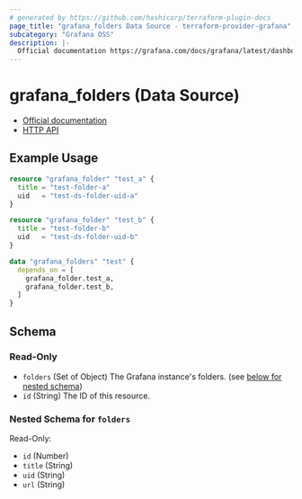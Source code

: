 ```yaml
---
# generated by https://github.com/hashicorp/terraform-plugin-docs
page_title: "grafana_folders Data Source - terraform-provider-grafana"
subcategory: "Grafana OSS"
description: |-
  Official documentation https://grafana.com/docs/grafana/latest/dashboards/manage-dashboards/HTTP API https://grafana.com/docs/grafana/latest/developers/http_api/folder/
---
```


# grafana_folders (Data Source)

* [Official documentation](https://grafana.com/docs/grafana/latest/dashboards/manage-dashboards/)
* [HTTP API](https://grafana.com/docs/grafana/latest/developers/http_api/folder/)

## Example Usage

```terraform
resource "grafana_folder" "test_a" {
  title = "test-folder-a"
  uid   = "test-ds-folder-uid-a"
}

resource "grafana_folder" "test_b" {
  title = "test-folder-b"
  uid   = "test-ds-folder-uid-b"
}

data "grafana_folders" "test" {
  depends_on = [
    grafana_folder.test_a,
    grafana_folder.test_b,
  ]
}
```

<!-- schema generated by tfplugindocs -->
## Schema

### Read-Only

- `folders` (Set of Object) The Grafana instance's folders. (see [below for nested schema](#nestedatt--folders))
- `id` (String) The ID of this resource.

<a id="nestedatt--folders"></a>
### Nested Schema for `folders`

Read-Only:

- `id` (Number)
- `title` (String)
- `uid` (String)
- `url` (String)


